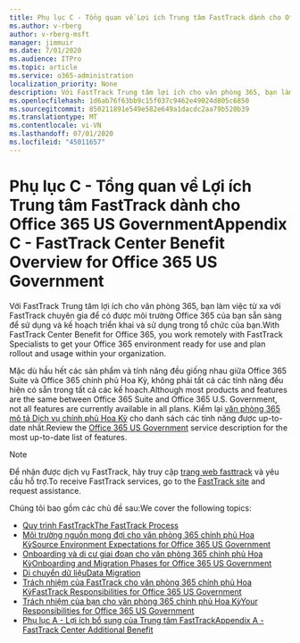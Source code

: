 ```yaml
---
title: Phụ lục C - Tổng quan về Lợi ích Trung tâm FastTrack dành cho Office 365 US Government
ms.author: v-rberg
author: v-rberg-msft
manager: jimmuir
ms.date: 7/01/2020
ms.audience: ITPro
ms.topic: article
ms.service: o365-administration
localization_priority: None
description: Với FastTrack Trung tâm lợi ích cho văn phòng 365, bạn làm việc từ xa với FastTrack chuyên gia để có được môi trường Office 365 của bạn sẵn sàng để sử dụng và kế hoạch triển khai và sử dụng trong tổ chức của bạn.
ms.openlocfilehash: 1d6ab76f63bb9c15f037c9462e49024d805c6850
ms.sourcegitcommit: 850211891e549e582e649a1dacdc2aa79b520b39
ms.translationtype: MT
ms.contentlocale: vi-VN
ms.lasthandoff: 07/01/2020
ms.locfileid: "45011657"
---
```

# <a name="appendix-c---fasttrack-center-benefit-overview-for-office-365-us-government"></a><span data-ttu-id="173b4-103">Phụ lục C - Tổng quan về Lợi ích Trung tâm FastTrack dành cho Office 365 US Government</span><span class="sxs-lookup"><span data-stu-id="173b4-103">Appendix C - FastTrack Center Benefit Overview for Office 365 US Government</span></span>

<span data-ttu-id="173b4-104">Với FastTrack Trung tâm lợi ích cho văn phòng 365, bạn làm việc từ xa với FastTrack chuyên gia để có được môi trường Office 365 của bạn sẵn sàng để sử dụng và kế hoạch triển khai và sử dụng trong tổ chức của bạn.</span><span class="sxs-lookup"><span data-stu-id="173b4-104">With FastTrack Center Benefit for Office 365, you work remotely with FastTrack Specialists to get your Office 365 environment ready for use and plan rollout and usage within your organization.</span></span> 
  
<span data-ttu-id="173b4-105">Mặc dù hầu hết các sản phẩm và tính năng đều giống nhau giữa Office 365 Suite và Office 365 chính phủ Hoa Kỳ, không phải tất cả các tính năng đều hiện có sẵn trong tất cả các kế hoạch.</span><span class="sxs-lookup"><span data-stu-id="173b4-105">Although most products and features are the same between Office 365 Suite and Office 365 U.S. Government, not all features are currently available in all plans.</span></span> <span data-ttu-id="173b4-106">Kiểm lại [văn phòng 365 mô tả Dịch vụ chính phủ Hoa Kỳ](https://aka.ms/aboutgovcloud) cho danh sách các tính năng được up-to-date nhất.</span><span class="sxs-lookup"><span data-stu-id="173b4-106">Review the [Office 365 US Government](https://aka.ms/aboutgovcloud) service description for the most up-to-date list of features.</span></span>

> [!NOTE]
> <span data-ttu-id="173b4-107">Để nhận được dịch vụ FastTrack, hãy truy cập [trang web fasttrack](https://go.microsoft.com/fwlink/?linkid=780698) và yêu cầu hỗ trợ.</span><span class="sxs-lookup"><span data-stu-id="173b4-107">To receive FastTrack services, go to the [FastTrack site](https://go.microsoft.com/fwlink/?linkid=780698) and request assistance.</span></span>  

<span data-ttu-id="173b4-108">Chúng tôi bao gồm các chủ đề sau:</span><span class="sxs-lookup"><span data-stu-id="173b4-108">We cover the following topics:</span></span>
- [<span data-ttu-id="173b4-109">Quy trình FastTrack</span><span class="sxs-lookup"><span data-stu-id="173b4-109">The FastTrack Process</span></span>](O365-fasttrack-process.md) 
- [<span data-ttu-id="173b4-110">Môi trường nguồn mong đợi cho văn phòng 365 chính phủ Hoa Kỳ</span><span class="sxs-lookup"><span data-stu-id="173b4-110">Source Environment Expectations for Office 365 US Government</span></span>](US-Gov-appendix-source-environment-expectations.md)   
- [<span data-ttu-id="173b4-111">Onboarding và di cư giai đoạn cho văn phòng 365 chính phủ Hoa Kỳ</span><span class="sxs-lookup"><span data-stu-id="173b4-111">Onboarding and Migration Phases for Office 365 US Government</span></span>](US-Gov-appendix-onboarding-and-migration.md)
- [<span data-ttu-id="173b4-112">Di chuyển dữ liệu</span><span class="sxs-lookup"><span data-stu-id="173b4-112">Data Migration</span></span>](O365-data-migration.md)    
- [<span data-ttu-id="173b4-113">Trách nhiệm của FastTrack cho văn phòng 365 chính phủ Hoa Kỳ</span><span class="sxs-lookup"><span data-stu-id="173b4-113">FastTrack Responsibilities for Office 365 US Government</span></span>](US-Gov-appendix-fasttrack-responsibilities.md)   
- [<span data-ttu-id="173b4-114">Trách nhiệm của bạn cho văn phòng 365 chính phủ Hoa Kỳ</span><span class="sxs-lookup"><span data-stu-id="173b4-114">Your Responsibilities for Office 365 US Government</span></span>](US-Gov-appendix-your-responsibilities.md)    
- [<span data-ttu-id="173b4-115">Phụ lục A - Lợi ích bổ sung của Trung tâm FastTrack</span><span class="sxs-lookup"><span data-stu-id="173b4-115">Appendix A - FastTrack Center Additional Benefit</span></span>](O365-fasttrack-additional-benefits.md)
